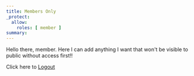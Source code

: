 ```yaml
---
title: Members Only
_protect:
  allow:
    roles: [ member ]
summary:
---
```

<p>Hello there, member.  Here I can add anything I want that won't be visible to public without access first!!</p>
Click here to <a href="{{ member:logout_url }}">Logout</a>